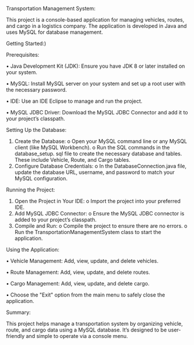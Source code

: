 Transportation Management System:
    	
  This project is a console-based application for managing vehicles, routes, and cargo in a logistics company. The application is developed in Java and uses MySQL for database management.

Getting Started:)

Prerequisites:

  •	Java Development Kit (JDK): Ensure you have JDK 8 or later installed on your system.
  
  •	MySQL: Install MySQL server on your system and set up a root user with the necessary password.
  
  •	IDE: Use an IDE Eclipse to manage and run the project.
  
  •	MySQL JDBC Driver: Download the MySQL JDBC Connector and add it to your project’s classpath.

Setting Up the Database:
1.	Create the Database:
o	Open your MySQL command line or any MySQL client (like MySQL Workbench).
o	Run the SQL commands in the database_setup. sql file to create the necessary database and tables. These include Vehicle, Route, and Cargo tables.
2.	Configure Database Credentials:
o	In the DatabaseConnection.java file, update the database URL, username, and password to match your MySQL configuration.

Running the Project:
1.	Open the Project in Your IDE:
o	Import the project into your preferred IDE.
2.	Add MySQL JDBC Connector:
o	Ensure the MySQL JDBC connector is added to your project’s classpath.
3.	Compile and Run:
o	Compile the project to ensure there are no errors.
o	Run the TransportationManagementSystem class to start the application.

Using the Application:

  •	Vehicle Management: Add, view, update, and delete vehicles.
  
  •	Route Management: Add, view, update, and delete routes.
  
  •	Cargo Management: Add, view, update, and delete cargo.
  
  •	Choose the "Exit" option from the main menu to safely close the application.

Summary:

  This project helps manage a transportation system by organizing vehicle, route, and cargo data using a MySQL database. It’s designed to be user-friendly and simple to operate via a console menu.
